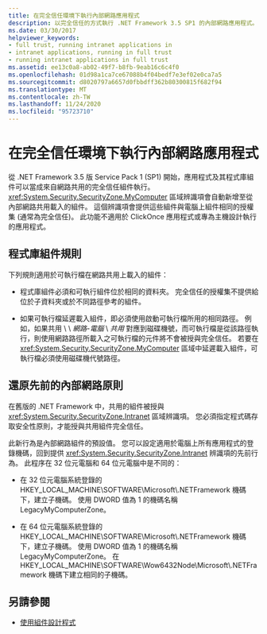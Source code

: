 ```yaml
---
title: 在完全信任環境下執行內部網路應用程式
description: 以完全信任的方式執行 .NET Framework 3.5 SP1 的內部網路應用程式。 應用程式及其程式庫元件可以從網路共用以完全信任元件的形式執行。
ms.date: 03/30/2017
helpviewer_keywords:
- full trust, running intranet applications in
- intranet applications, running in full trust
- running intranet applications in full trust
ms.assetid: ee13c0a8-ab02-49f7-b8fb-9eab16c6c4f0
ms.openlocfilehash: 01d98a1ca7ce67088b4f04bedf7e3ef02e0ca7a5
ms.sourcegitcommit: d8020797a6657d0fbbdff362b80300815f682f94
ms.translationtype: MT
ms.contentlocale: zh-TW
ms.lasthandoff: 11/24/2020
ms.locfileid: "95723710"
---
```

# <a name="running-intranet-applications-in-full-trust"></a>在完全信任環境下執行內部網路應用程式

從 .NET Framework 3.5 版 Service Pack 1 (SP1) 開始，應用程式及其程式庫組件可以當成來自網路共用的完全信任組件執行。 <xref:System.Security.SecurityZone.MyComputer> 區域辨識項會自動新增至從內部網路共用載入的組件。 這個辨識項會提供這些組件與電腦上組件相同的授權集 (通常為完全信任)。 此功能不適用於 ClickOnce 應用程式或專為主機設計執行的應用程式。

## <a name="rules-for-library-assemblies"></a>程式庫組件規則

下列規則適用於可執行檔在網路共用上載入的組件：

- 程式庫組件必須和可執行組件位於相同的資料夾。 完全信任的授權集不提供給位於子資料夾或於不同路徑參考的組件。

- 如果可執行檔延遲載入組件，即必須使用啟動可執行檔所用的相同路徑。 例如，如果共用 \\ \\ *網路-電腦* \\ *共用* 對應到磁碟機號，而可執行檔是從該路徑執行，則使用網路路徑所載入之可執行檔的元件將不會被授與完全信任。 若要在 <xref:System.Security.SecurityZone.MyComputer> 區域中延遲載入組件，可執行檔必須使用磁碟機代號路徑。

## <a name="restoring-the-former-intranet-policy"></a>還原先前的內部網路原則

在舊版的 .NET Framework 中，共用的組件被授與 <xref:System.Security.SecurityZone.Intranet> 區域辨識項。 您必須指定程式碼存取安全性原則，才能授與共用組件完全信任。

此新行為是內部網路組件的預設值。 您可以設定適用於電腦上所有應用程式的登錄機碼，回到提供 <xref:System.Security.SecurityZone.Intranet> 辨識項的先前行為。 此程序在 32 位元電腦和 64 位元電腦中是不同的：

- 在 32 位元電腦系統登錄的 HKEY_LOCAL_MACHINE\SOFTWARE\Microsoft\\.NETFramework 機碼下，建立子機碼。 使用 DWORD 值為 1 的機碼名稱 LegacyMyComputerZone。

- 在 64 位元電腦系統登錄的 HKEY_LOCAL_MACHINE\SOFTWARE\Microsoft\\.NETFramework 機碼下，建立子機碼。 使用 DWORD 值為 1 的機碼名稱 LegacyMyComputerZone。 在 HKEY_LOCAL_MACHINE\SOFTWARE\Wow6432Node\Microsoft\\.NETFramework 機碼下建立相同的子機碼。

## <a name="see-also"></a>另請參閱

- [使用組件設計程式](../../standard/assembly/index.md)
